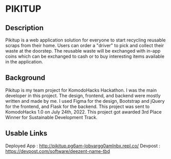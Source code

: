 # PIKITUP

## Description
Pikitup is a web application solution for everyone to start recycling reusable scraps from their home. Users can order a "driver" to pick and collect their waste at the doorstep. The reusable waste will be exchanged with in-app coins which can be exchanged to cash or to buy interesting items available in the application.

## Background
Pikitup is my team project for KomodoHacks Hackathon. I was the main developer in this project. The design, frontend, and backend were mostly written and made by me. I used Figma for the design, Bootstrap and jQuery for the frontend, and Flask for the backend. This project was sent to KomodoHacks 1.0 on July 24th, 2022. This project got awarded 3rd Place Winner for Sustainable Development Track.

## Usable Links
Deployed App : http://pikitup.pg6am-lobvargg0amlnbx.repl.co/
Devpost : https://devpost.com/software/deezent-name-tbd
